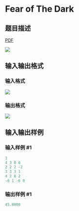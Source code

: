 # Fear of The Dark

## 题目描述

[problemUrl]: https://uva.onlinejudge.org/index.php?option=com_onlinejudge&Itemid=8&category=25&page=show_problem&problem=2377

[PDF](https://uva.onlinejudge.org/external/113/p11382.pdf)

![](https://cdn.luogu.com.cn/upload/vjudge_pic/UVA11382/379a9e0513240479d793bb1838b57e7ebc05f06a.png)

## 输入输出格式

### 输入格式

![](https://cdn.luogu.com.cn/upload/vjudge_pic/UVA11382/5ae99c5e995d6acda1cd0eb20c3d51cddc12ebb1.png)

### 输出格式

![](https://cdn.luogu.com.cn/upload/vjudge_pic/UVA11382/2ce5da4ed4acaf5afe572e8eddf02f189a49f92a.png)

## 输入输出样例

### 输入样例 #1

```cpp
1
4 3 0 0
2 2 2 -2
3 3 3 1
4 2 8 2
-6 1 -6 0
```


### 输出样例 #1

```cpp
45.0000
```


